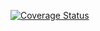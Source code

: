 [![Coverage Status](https://coveralls.io/repos/github/micronano123/Dream-path/badge.svg?branch=main)](https://coveralls.io/github/your-username/your-repo?branch=main)

